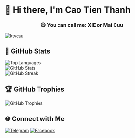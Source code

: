 # 👋 Hi there, I'm Cao Tien Thanh

<h3 align="center">😄 You can call me: XIE or Mai Cuu</h3>

<p align="left">
  <img src="https://komarev.com/ghpvc/?username=ktvcau&label=Views&color=blue&style=plastic" alt="ktvcau" />
</p>

## 📶 GitHub Stats
![Top Languages](https://github-readme-stats.vercel.app/api/top-langs/?username=ktvcau&theme=blueberry&hide_border=false&include_all_commits=false&count_private=false&layout=compact)<br/>
![GitHub Stats](https://github-readme-stats.vercel.app/api?username=ktvcau&theme=blueberry&hide_border=false&include_all_commits=false&count_private=false)<br/>
![GitHub Streak](https://github-readme-streak-stats.herokuapp.com/?user=ktvcau&theme=blueberry&hide_border=false)<br/>

## 🏆 GitHub Trophies
![GitHub Trophies](https://github-trophies.vercel.app/?username=ktvcau&theme=radical&no-frame=false&no-bg=true&margin-w=4)

## 🌐 Connect with Me
[![Telegram](https://img.shields.io/badge/Telegram-2CA5E0?style=for-the-badge&logo=telegram&logoColor=white)](https://t.me/ktvcau)
[![Facebook](https://img.shields.io/badge/Facebook-%231877F2.svg?style=for-the-badge&logo=Facebook&logoColor=white)](https://facebook.com/nguyrn.xie)
